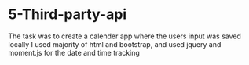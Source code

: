 # 5-Third-party-api
The task was to create a calender app where the users input was saved locally
I used majority of html and bootstrap, and used jquery and moment.js for the date and time tracking